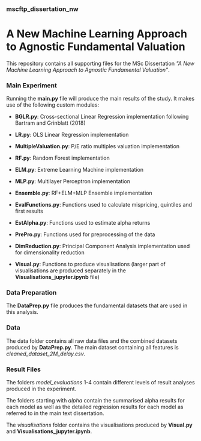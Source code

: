 ### mscftp_dissertation_nw


# A New Machine Learning Approach to Agnostic Fundamental Valuation


This repository contains all supporting files for the MSc Dissertation *"A New Machine Learning Approach to Agnostic Fundamental Valuation"*.

### Main Experiment

Running the **main.py** file will produce the main results of the study. It makes use of the following custom modules:

- **BGLR.py**: Cross-sectional Linear Regression implementation following Bartram and Grinblatt (2018)
- **LR.py**: OLS Linear Regression implementation
- **MultipleValuation.py**: P/E ratio multiples valuation implementation


- **RF.py**: Random Forest implementation
- **ELM.py**: Extreme Learning Machine implementation
- **MLP.py**: Multilayer Perceptron implementation
- **Ensemble.py**: RF+ELM+MLP Ensemble implementation 


- **EvalFunctions.py**: Functions used to calculate mispricing, quintiles and first results
- **EstAlpha.py**: Functions used to estimate alpha returns

- **PrePro.py**: Functions used for preprocessing of the data
- **DimReduction.py**: Principal Component Analysis implementation used for dimensionality reduction
- **Visual.py**: Functions to produce visualisations (larger part of visualisations are produced separately in the **Visualisations_jupyter.ipynb** file)


### Data Preparation

The **DataPrep.py** file produces the fundamental datasets that are used in this analysis.


### Data

The data folder contains all raw data files and the combined datasets produced by **DataPrep.py**. The main dataset containing all features is *cleaned_dataset_2M_delay.csv*.


### Result Files

The folders *model_evaluations* 1-4 contain different levels of result analyses produced in the experiment.

The folders starting with *alpha* contain the summarised alpha results for each model as well as the detailed regression results for each model as referred to in the main text dissertation. 

The *visualisations* folder contains the visualisations produced by **Visual.py** and **Visualisations_jupyter.ipynb**.










